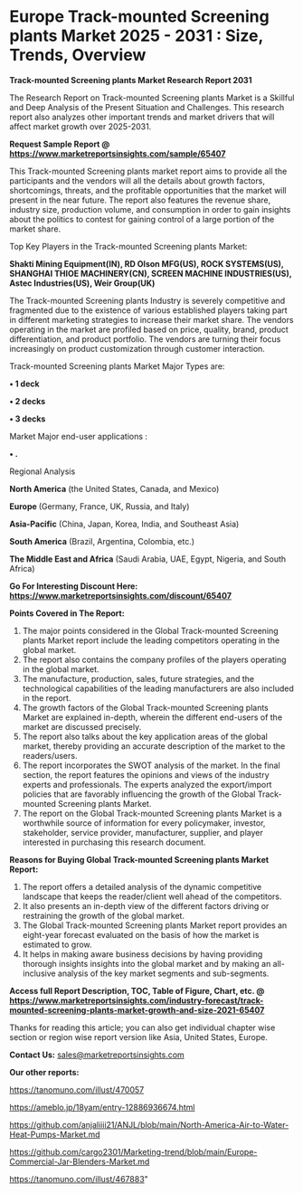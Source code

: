  # Europe Track-mounted Screening plants Market 2025 - 2031 : Size, Trends, Overview

<strong>Track-mounted Screening plants Market Research Report 2031</strong>

The Research Report on Track-mounted Screening plants Market is a Skillful and Deep Analysis of the Present Situation and Challenges. This research report also analyzes other important trends and market drivers that will affect market growth over 2025-2031.

<strong>Request Sample Report @ <a href=https://www.marketreportsinsights.com/sample/65407>https://www.marketreportsinsights.com/sample/65407</a></strong>

This Track-mounted Screening plants market report aims to provide all the participants and the vendors will all the details about growth factors, shortcomings, threats, and the profitable opportunities that the market will present in the near future. The report also features the revenue share, industry size, production volume, and consumption in order to gain insights about the politics to contest for gaining control of a large portion of the market share.

Top Key Players in the Track-mounted Screening plants Market:

<strong>Shakti Mining Equipment(IN), RD Olson MFG(US), ROCK SYSTEMS(US), SHANGHAI THIOE MACHINERY(CN), SCREEN MACHINE INDUSTRIES(US), Astec Industries(US), Weir Group(UK)</strong>

The Track-mounted Screening plants Industry is severely competitive and fragmented due to the existence of various established players taking part in different marketing strategies to increase their market share. The vendors operating in the market are profiled based on price, quality, brand, product differentiation, and product portfolio. The vendors are turning their focus increasingly on product customization through customer interaction.

Track-mounted Screening plants Market Major Types are:

<strong>• 1 deck

• 2 decks

• 3 decks</strong>

Market Major end-user applications :

<strong>• .</strong>

Regional Analysis

</u><strong><b>North America</b></strong> (the United States, Canada, and Mexico)

<strong><b>Europe </b></strong>(Germany, France, UK, Russia, and Italy)

<strong><b>Asia-Pacific</b></strong> (China, Japan, Korea, India, and Southeast Asia)

<strong><b>South America</b></strong> (Brazil, Argentina, Colombia, etc.)

<strong><b>The Middle East and Africa</b></strong> (Saudi Arabia, UAE, Egypt, Nigeria, and South Africa)

<strong>Go For Interesting Discount Here: <a href=https://www.marketreportsinsights.com/discount/65407>https://www.marketreportsinsights.com/discount/65407</a></strong>

<strong>Points Covered in The Report:</strong>
<ol>
  <li>The major points considered in the Global Track-mounted Screening plants Market report include the leading competitors operating in the global market.</li>
  <li>The report also contains the company profiles of the players operating in the global market.</li>
  <li>The manufacture, production, sales, future strategies, and the technological capabilities of the leading manufacturers are also included in the report.</li>
  <li>The growth factors of the Global Track-mounted Screening plants Market are explained in-depth, wherein the different end-users of the market are discussed precisely.</li>
  <li>The report also talks about the key application areas of the global market, thereby providing an accurate description of the market to the readers/users.</li>
  <li>The report incorporates the SWOT analysis of the market. In the final section, the report features the opinions and views of the industry experts and professionals. The experts analyzed the export/import policies that are favorably influencing the growth of the Global Track-mounted Screening plants Market.</li>
  <li>The report on the Global Track-mounted Screening plants Market is a worthwhile source of information for every policymaker, investor, stakeholder, service provider, manufacturer, supplier, and player interested in purchasing this research document.</li>
</ol>
<strong>Reasons for Buying Global Track-mounted Screening plants Market Report:</strong>

<ol>
  <li>The report offers a detailed analysis of the dynamic competitive landscape that keeps the reader/client well ahead of the competitors.</li>
  <li>It also presents an in-depth view of the different factors driving or restraining the growth of the global market.</li>
  <li>The Global Track-mounted Screening plants Market report provides an eight-year forecast evaluated on the basis of how the market is estimated to grow.</li>
  <li>It helps in making aware business decisions by having providing thorough insights insights into the global market and by making an all-inclusive analysis of the key market segments and sub-segments.</li>
</ol>
<strong>Access full Report Description, TOC, Table of Figure, Chart, etc. @ <a href=https://www.marketreportsinsights.com/industry-forecast/track-mounted-screening-plants-market-growth-and-size-2021-65407>https://www.marketreportsinsights.com/industry-forecast/track-mounted-screening-plants-market-growth-and-size-2021-65407</a></strong>


Thanks for reading this article; you can also get individual chapter wise section or region wise report version like Asia, United States, Europe.

<strong>Contact Us:</strong>
sales@marketreportsinsights.com

<strong>Our other reports:</strong>

<a href=https://tanomuno.com/illust/470057>https://tanomuno.com/illust/470057</a>

<a href=https://ameblo.jp/18yam/entry-12886936674.html>https://ameblo.jp/18yam/entry-12886936674.html</a>

<a href=https://github.com/anjaliiii21/ANJL/blob/main/North-America-Air-to-Water-Heat-Pumps-Market.md>https://github.com/anjaliiii21/ANJL/blob/main/North-America-Air-to-Water-Heat-Pumps-Market.md</a>

<a href=https://github.com/cargo2301/Marketing-trend/blob/main/Europe-Commercial-Jar-Blenders-Market.md>https://github.com/cargo2301/Marketing-trend/blob/main/Europe-Commercial-Jar-Blenders-Market.md</a>

<a href=https://tanomuno.com/illust/467883>https://tanomuno.com/illust/467883</a>"
